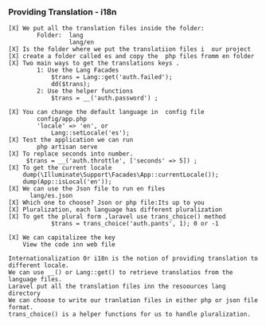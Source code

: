 ### Providing Translation - i18n
    [X] We put all the translation files inside the folder:
            Folder:  lang   
                     lang/en
    [X] Is the folder where we put the translatiion files i  our project
    [X] create a folder called es and copy the  php files fromm en folder
    [X] Two main ways to get the translations keys .
            1: Use the Lang Facades
                $trans = Lang::get('auth.failed');
                dd($trans);
            2: Use the helper functions 
                $trans = __('auth.password') ;
                 
    [X] You can change the default language in  config file
            config/app.php
            'locale' => 'en', or 
                Lang::setLocale('es');
    [X] Test the application we can run 
            php artisan serve
    [X] To replace seconds into number.
         $trans = __('auth.throttle', ['seconds' => 5]) ;
    [X] To get the current locale
        dump(\Illuminate\Support\Facades\App::currentLocale());
        dump(App::isLocal('en'));
    [X] We can use the Json file to run en files
          lang/es.json
    [X] Which one to choose? Json or php file:Its up to you
    [X] Pluralization, each language has different pluralization 
    [X] To get the plural form ,laravel use trans_choice() method
                $trans = trans_choice('auth.pants', 1); 0 or -1 
    
    [X] We can capitalizee the key
        View the code inn web file

    Internationalization 0r i18n is the notion of providing translation to different locale.
    We can use __() or Lang::get() to retrieve translatios from the language files.
    Laravel put all the translation files inn the resoources lang directory
    We can choose to write our tranlation files in either php or json file format.
    trans_choice() is a helper functions for us to handle pluralization.
